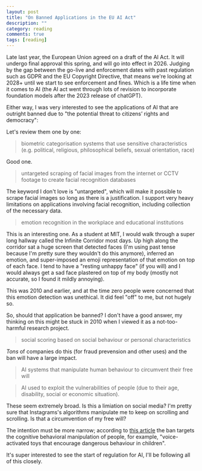 ```yaml
---
layout: post
title: "On Banned Applications in the EU AI Act"
description: ""
category: reading
comments: true
tags: [reading]
---
```


Late last year, the European Union agreed on a draft of the AI Act. It will undergo final approval this spring, and will go into effect in 2026. Judging by the gap between the go-live and enforcement dates with past regulation such as GDPR and the EU Copyright Directive, that means we're looking at 2028+ until we start to see enforcement and fines. Which is a life time when it comes to AI (the AI act went through lots of revision to incorporate foundation models after the 2023 release of chatGPT).

Either way, I was very interested to see the applications of AI that are outright banned due to "the potential threat to citizens’ rights and democracy":

Let's review them one by one:

> biometric categorisation systems that use sensitive characteristics (e.g. political, religious, philosophical beliefs, sexual orientation, race)

Good one.

> untargeted scraping of facial images from the internet or CCTV footage to create facial recognition databases

The keyword I don't love is "untargeted", which will make it possible to scrape facial images so long as there is a justification. I support very heavy limitations on applications involving facial recognition, including collection of the necessary data.

> emotion recognition in the workplace and educational institutions

This is an interesting one. As a student at MIT, I would walk through a super long hallway called the Infinite Corridor most days. Up high along the corridor sat a huge screen that detected faces (I'm using past tense because I'm pretty sure they wouldn't do this anymore), inferred an emotion, and super-imposed an emoji representation of that emotion on top of each face. I tend to have a "resting unhappy face" (if you will) and I would always get a sad face plastered on top of my body (mostly not accurate, so I found it mildly annoying). 

This was 2010 and earlier, and at the time zero people were concerned that this emotion detection was unethical. It did feel "off" to me, but not hugely so.

So, should that application be banned? I don't have a good answer, my thinking on this might be stuck in 2010 when I viewed it as a not-too-harmful research project.

> social scoring based on social behaviour or personal characteristics

*Tons* of companies do this (for fraud prevension and other uses) and the ban will have a large impact.

> AI systems that manipulate human behaviour to circumvent their free will

> AI used to exploit the vulnerabilities of people (due to their age, disability, social or economic situation).

These seem extremely broad. Is this a limiation on social media? I'm pretty sure that Instagrams's algorithms manipulate me to keep on scrolling and scrolling. Is that a circumvention of my free will?

The intention must be more narrow; according to [this article](https://www.europarl.europa.eu/topics/en/article/20230601STO93804/eu-ai-act-first-regulation-on-artificial-intelligence) the ban targets the cognitive behavioral manipulation of people, for example, "voice-activated toys that encourage dangerous behaviour in children". 

It's super interested to see the start of regulation for AI, I'll be following all of this closely.


